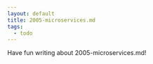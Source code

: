```yaml
---
layout: default
title: 2005-microservices.md
tags:
  - todo
---
```


Have fun writing about 2005-microservices.md!
